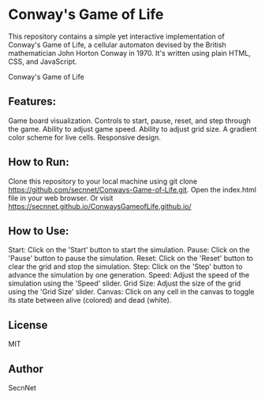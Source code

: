 # Conway's Game of Life

This repository contains a simple yet interactive implementation of Conway's Game of Life, a cellular automaton devised by the British mathematician John Horton Conway in 1970. It's written using plain HTML, CSS, and JavaScript.

Conway's Game of Life

## Features:

Game board visualization.
Controls to start, pause, reset, and step through the game.
Ability to adjust game speed.
Ability to adjust grid size.
A gradient color scheme for live cells.
Responsive design.

## How to Run:

Clone this repository to your local machine using git clone https://github.com/secnnet/Conways-Game-of-Life.git.
Open the index.html file in your web browser. Or visit https://secnnet.github.io/ConwaysGameofLife.github.io/ 

## How to Use:

Start: Click on the 'Start' button to start the simulation.
Pause: Click on the 'Pause' button to pause the simulation.
Reset: Click on the 'Reset' button to clear the grid and stop the simulation.
Step: Click on the 'Step' button to advance the simulation by one generation.
Speed: Adjust the speed of the simulation using the 'Speed' slider.
Grid Size: Adjust the size of the grid using the 'Grid Size' slider.
Canvas: Click on any cell in the canvas to toggle its state between alive (colored) and dead (white).

## License
MIT

## Author
SecnNet
